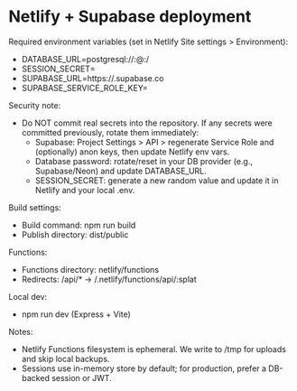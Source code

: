 # Netlify + Supabase deployment

Required environment variables (set in Netlify Site settings > Environment):

- DATABASE_URL=postgresql://<user>:<password>@<host>:<port>/<database>
- SESSION_SECRET=<a-very-long-random-secret>
- SUPABASE_URL=https://<project>.supabase.co
- SUPABASE_SERVICE_ROLE_KEY=<service-role-key>

Security note:
- Do NOT commit real secrets into the repository. If any secrets were committed previously, rotate them immediately:
	- Supabase: Project Settings > API > regenerate Service Role and (optionally) anon keys, then update Netlify env vars.
	- Database password: rotate/reset in your DB provider (e.g., Supabase/Neon) and update DATABASE_URL.
	- SESSION_SECRET: generate a new random value and update it in Netlify and your local .env.

Build settings:
- Build command: npm run build
- Publish directory: dist/public

Functions:
- Functions directory: netlify/functions
- Redirects: /api/* -> /.netlify/functions/api/:splat

Local dev:
- npm run dev (Express + Vite)

Notes:
- Netlify Functions filesystem is ephemeral. We write to /tmp for uploads and skip local backups.
- Sessions use in-memory store by default; for production, prefer a DB-backed session or JWT.
